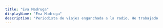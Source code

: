 ```yaml
---
title: "Eva Madruga"
displayName: "Eva Madruga"
description: "Periodista de viajes enganchada a la radio. He trabajado en Gente Viajera de Onda Cero, he colaborado en revistas del sector y coordinado contenidos de Paralelo20 (Radio Marca). Ahora me encargo de la sección de Turismo de Cine en Etheria Magazine."
---
```



